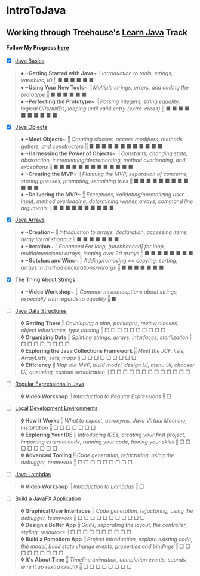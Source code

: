 # IntroToJava
## Working through Treehouse's [Learn Java](https://teamtreehouse.com/tracks/learn-java) Track
#### Follow My Progress [here](https://teamtreehouse.com/stephanieyoustra)



- [x] [Java Basics](https://teamtreehouse.com/library/java-basics)
> **♦ ~Getting Started with Java~** _⸽⸽ Introduction to tools, strings, variables, IO ⸽⸽_ ■ ■ ■ ■ ■ ■  
> **♦ ~Using Your New Tools~** _⸽⸽ Multiple strings, errors, and coding the prototype ⸽⸽_ ■ ■ ■ ■ ■ ■  
> **♦ ~Perfecting the Prototype~** _⸽⸽ Parsing integers, string equality, logical ORs/ANDs, looping until valid entry {extra-credit} ⸽⸽_ ■ ■ ■ ■ ■ ■ ■ ■ ■ ■  


- [x] [Java Objects](https://teamtreehouse.com/library/java-objects-2)
> **♦ ~Meet Objects~** _⸽⸽ Creating classes, access modifiers, methods, getters, and constructors ⸽⸽_ ■ ■ ■ ■ ■ ■ ■ ■ ■ ■ ■ ■  
> **♦ ~Harnessing the Power of Objects~** _⸽⸽ Constants, changing state, abstraction, incrementing/decrementing, method overloading, and exceptions ⸽⸽_ ■ ■ ■ ■ ■ ■ ■ ■ ■ ■ ■ ■ ■  
> **♦ ~Creating the MVP~** _⸽⸽ Planning the MVP, separation of concerns, storing guesses, prompting, remaining tries ⸽⸽_ ■ ■ ■ ■ ■ ■ ■ ■ ■ ■ ■ ■  
> **♦ ~Delivering the MVP~** _⸽⸽ Exceptions, validating/normalizing user input, method overloading, determining winner, arrays, command line arguments ⸽⸽_ ■ ■ ■ ■ ■ ■ ■ ■ ■ ■  

- [x] [Java Arrays](https://teamtreehouse.com/library/java-arrays)
> **♦ ~Creation~** _⸽⸽ Introduction to arrays, declaration, accessing items, array literal shortcut ⸽⸽_ ■ ■ ■ ■ ■ ■ ■  
> **♦ ~Iteration~** _⸽⸽ Enhanced For loop, [unenhanced] for loop, multidimensional arrays, looping over 2d arrays ⸽⸽_ ■ ■ ■ ■ ■ ■ ■ ■  
> **♦ ~Gotchas and Wins~** _⸽⸽ Adding/removing == copying, sorting, arrays in method declarations/varargs ⸽⸽_ ■ ■ ■ ■ ■ ■ ■  


- [x] [The Thing About Strings](https://teamtreehouse.com/library/the-thing-about-strings)
> **♦ ~Video Workshop~** _⸽⸽ Common misconceptions about strings, especially with regards to equality ⸽⸽_ ■  

- [ ] [Java Data Structures](https://teamtreehouse.com/library/java-data-structures)
> **◊ Getting There** _⸽⸽ Developing a plan, packages, review classes, object inheritance, type casting ⸽⸽_ □ □ □ □ □ □ □ □ □ □  
> **◊ Organizing Data** _⸽⸽ Splitting strings, arrays, interfaces, sterilization ⸽⸽_ □ □ □ □ □ □ □ □  
> **◊ Exploring the Java Collections Framework** _⸽⸽ Meet the JCF, lists, ArrayLists, sets, maps ⸽⸽_ □ □ □ □ □ □ □ □ □  
> **◊ Efficiency** _⸽⸽ Map out MVP, build model, design UI, menu UI, chooser UI, queueing, custom serialization ⸽⸽_ □ □ □ □ □ □ □ □ □ □ □ □ □  

- [ ] [Regular Expressions in Java](https://teamtreehouse.com/library/regular-expressions-in-java)
> **◊ Video Workshop** _⸽⸽ Introduction to Regular Expressions ⸽⸽_ □  

- [ ] [Local Development Environments](https://teamtreehouse.com/library/local-development-environments)
> **◊ How it Works** _⸽⸽ What to expect, acronyms, Java Virtual Machine, installation ⸽⸽_ □ □ □ □ □ □ □  
> **◊ Exploring Your IDE** _⸽⸽ Introducing IDEs, creating your first project, importing external code, running your code, honing your skills ⸽⸽_ □ □ □ □ □ □ □ □  
> **◊ Advanced Tooling** _⸽⸽ Code generation, refactoring, using the debugger, teamwork ⸽⸽_ □ □ □ □ □ □ □ □ □  

- [ ] [Java Lambdas](https://teamtreehouse.com/library/java-lambdas)
> **◊ Video Workshop** _⸽⸽ Introduction to Lambdas ⸽⸽_ □  

- [ ] [Build a JavaFX Application](https://teamtreehouse.com/library/build-a-javafx-application)
> **◊ Graphical User Interfaces** _⸽⸽ Code generation, refactoring, using the debugger, teamwork ⸽⸽_ □ □ □ □ □ □ □ □ □ □ □  
> **◊ Design a Better App** _⸽⸽ Grids, separating the layout, the controller, styling, resources ⸽⸽_ □ □ □ □ □ □ □ □ □ □  
> **◊ Build a Pomodoro App** _⸽⸽ Project introduction, explore existing code, the model, build state change events, properties and bindings ⸽⸽_ □ □ □ □ □ □ □ □ □  
> **◊ It's About Time** _⸽⸽ Timeline animation, completion events, sounds, wire it up {extra credit} ⸽⸽_ □ □ □ □ □ □ □ □  
